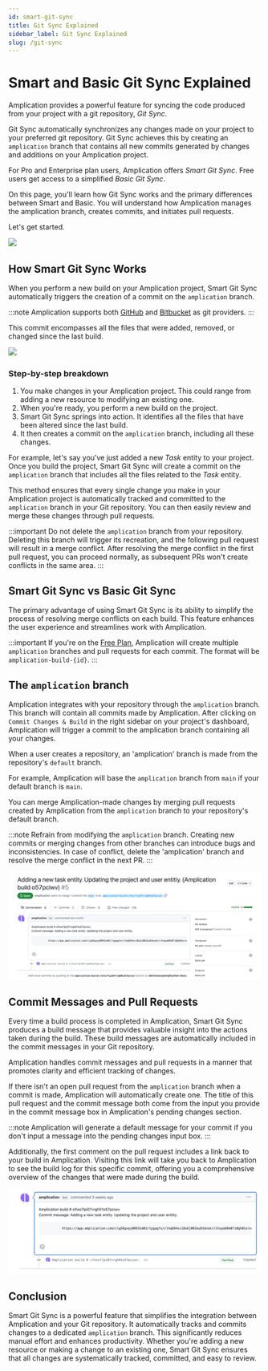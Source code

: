 ```yaml
---
id: smart-git-sync
title: Git Sync Explained
sidebar_label: Git Sync Explained
slug: /git-sync
---
```


# Smart and Basic Git Sync Explained

Amplication provides a powerful feature for syncing the code produced from your project with a git repository, _Git Sync_.

Git Sync automatically synchronizes any changes made on your project to your preferred git repository.
Git Sync achieves this by creating an `amplication` branch that contains all new commits generated by changes and additions on your Amplication project.

For Pro and Enterprise plan users, Amplication offers _Smart Git Sync_.
Free users get access to a simplified _Basic Git Sync_.

On this page, you'll learn how Git Sync works and the primary differences between Smart and Basic.
You will understand how Amplication manages the amplication branch, creates commits, and initiates pull requests.

Let's get started.

![](https://amplication.com/_next/static/media/sync_with_github.ee2ac5a5.svg)

## How Smart Git Sync Works

When you perform a new build on your Amplication project, Smart Git Sync automatically triggers the creation of a commit on the `amplication` branch.

:::note
Amplication supports both [GitHub](/sync-with-github) and [Bitbucket](/sync-with-bitbucket) as git providers.
:::

This commit encompasses all the files that were added, removed, or changed since the last build.

![](https://amplication.com/_next/static/media/sync_with_github.1d7a27e3.svg)

### Step-by-step breakdown

1. You make changes in your Amplication project. This could range from adding a new resource to modifying an existing one.
2. When you're ready, you perform a new build on the project.
3. Smart Git Sync springs into action. It identifies all the files that have been altered since the last build.
4. It then creates a commit on the `amplication` branch, including all these changes.

For example, let's say you've just added a new _Task_ entity to your project. Once you build the project, Smart Git Sync will create a commit on the `amplication` branch that includes all the files related to the _Task_ entity.

This method ensures that every single change you make in your Amplication project is automatically tracked and committed to the `amplication` branch in your Git repository. You can then easily review and merge these changes through pull requests.

:::important
Do not delete the `amplication` branch from your repository. Deleting this branch will trigger its recreation, and the following pull request will result in a merge conflict. After resolving the merge conflict in the first pull request, you can proceed normally, as subsequent PRs won't create conflicts in the same area.
:::

## Smart Git Sync vs Basic Git Sync

The primary advantage of using Smart Git Sync is its ability to simplify the process of resolving merge conflicts on each build. This feature enhances the user experience and streamlines work with Amplication.

:::important
If you're on the [Free Plan](/sync-with-git-differences-between-plans), Amplication will create multiple `amplication` branches and pull requests for each commit. The format will be `amplication-build-{id}`.
:::

## The `amplication` branch

Amplication integrates with your repository through the `amplication` branch.
This branch will contain all commits made by Amplication.
After clicking on `Commit Changes & Build` in the right sidebar on your project's dashboard, Amplication will trigger a commit to the amplication branch containing all your changes.

When a user creates a repository, an 'amplication' branch is made from the repository's `default` branch.

For example, Amplication will base the `amplication` branch from `main` if your default branch is `main`.

You can merge Amplication-made changes by merging pull requests created by Amplication from the `amplication` branch to your repository's default branch.

:::note
Refrain from modifying the `amplication` branch. Creating new commits or merging changes from other branches can introduce bugs and inconsistencies. In case of conflict, delete the 'amplication' branch and resolve the merge conflict in the next PR.
:::

![](./assets/sync-with-git-provider/github-pull-request.png)

## Commit Messages and Pull Requests

Every time a build process is completed in Amplication, Smart Git Sync produces a build message that provides valuable insight into the actions taken during the build. These build messages are automatically included in the commit messages in your Git repository.

Amplication handles commit messages and pull requests in a manner that promotes clarity and efficient tracking of changes.

If there isn't an open pull request from the `amplication` branch when a commit is made, Amplication will automatically create one. The title of this pull request and the commit message both come from the input you provide in the commit message box in Amplication's pending changes section.

:::note
Amplication will generate a default message for your commit if you don't input a message into the pending changes input box.
:::

Additionally, the first comment on the pull request includes a link back to your build in Amplication.
Visiting this link will take you back to Amplication to see the build log for this specific commit, offering you a comprehensive overview of the changes that were made during the build.

![](./assets/sync-with-git-provider/amplication-commit-message.png)

## Conclusion

Smart Git Sync is a powerful feature that simplifies the integration between Amplication and your Git repository. It automatically tracks and commits changes to a dedicated `amplication` branch. This significantly reduces manual effort and enhances productivity. Whether you're adding a new resource or making a change to an existing one, Smart Git Sync ensures that all changes are systematically tracked, committed, and easy to review.